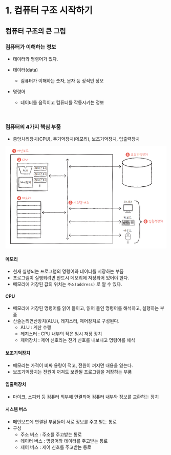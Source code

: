 # 1. 컴퓨터 구조 시작하기

## 컴퓨터 구조의 큰 그림

### 컴퓨터가 이해하는 정보

- 데이터와 명령어가 있다.
- 데이터(data)

  - 컴퓨터가 이해하는 숫자, 문자 등 정적인 정보

- 명령어
  - 데이터를 움직이고 컴퓨터를 작동시키는 정보

<br/>

### 컴퓨터의 4가지 핵심 부품

- 중앙처리장치(CPU), 주기억장치(메모리), 보조기억장치, 입출력장치

<img src="../../images/Basic/os-1-1.png">

#### 메모리

- 현재 실행되는 프로그램의 명령어와 데이터를 저장하는 부품
- 프로그램이 실행되려면 반드시 메모리에 저장되어 있어야 한다.
- 메모리에 저장된 값의 위치는 `주소(address)` 로 알 수 있다.

#### CPU

- 메모리에 저장된 명령어를 읽어 들이고, 읽어 들인 명령어를 해석하고, 실행하는 부품
- 산술논리연산장치(ALU), 레지스터, 제어장치로 구성된다.
  - ALU : 계산 수행
  - 레지스터 : CPU 내부의 작은 임시 저장 장치
  - 제어장치 : 제어 신호라는 전기 신호를 내보내고 명령어를 해석

#### 보조기억장치

- 메모리는 가격이 비싸 용량이 적고, 전원이 꺼지면 내용을 잃는다.
- 보조기억장치는 전원이 꺼져도 보관될 프로그램을 저장하는 부품

#### 입출력장치

- 마이크, 스피커 등 컴퓨터 외부에 연결되어 컴퓨터 내부와 정보를 교환하는 장치

#### 시스템 버스

- 메인보드에 연결된 부품들이 서로 정보를 주고 받는 통로
- 구성
  - 주소 버스 : 주소를 주고받는 통로
  - 데이터 버스 : 명령어와 데이터를 주고받는 통로
  - 제어 버스 : 제어 신호를 주고받는 통로

